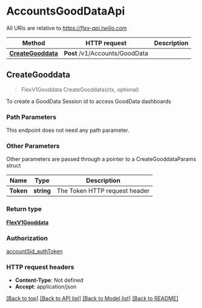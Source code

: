 # AccountsGoodDataApi

All URIs are relative to *https://flex-api.twilio.com*

Method | HTTP request | Description
------------- | ------------- | -------------
[**CreateGooddata**](AccountsGoodDataApi.md#CreateGooddata) | **Post** /v1/Accounts/GoodData | 



## CreateGooddata

> FlexV1Gooddata CreateGooddata(ctx, optional)



To create a GoodData Session id to access GoodData dashboards

### Path Parameters

This endpoint does not need any path parameter.

### Other Parameters

Other parameters are passed through a pointer to a CreateGooddataParams struct


Name | Type | Description
------------- | ------------- | -------------
**Token** | **string** | The Token HTTP request header

### Return type

[**FlexV1Gooddata**](FlexV1Gooddata.md)

### Authorization

[accountSid_authToken](../README.md#accountSid_authToken)

### HTTP request headers

- **Content-Type**: Not defined
- **Accept**: application/json

[[Back to top]](#) [[Back to API list]](../README.md#documentation-for-api-endpoints)
[[Back to Model list]](../README.md#documentation-for-models)
[[Back to README]](../README.md)

